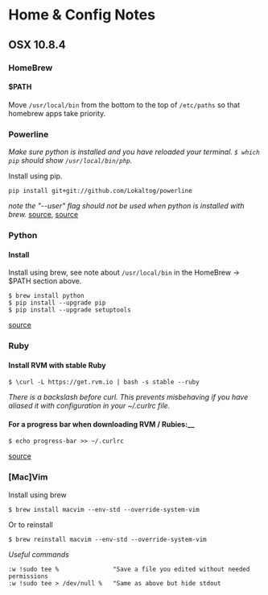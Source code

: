 # Home & Config Notes

## OSX 10.8.4

### HomeBrew

#### $PATH

Move `/usr/local/bin` from the bottom to the top of `/etc/paths` so that homebrew apps take priority.

### Powerline

_Make sure python is installed and you have reloaded your terminal. `$ which pip` should show `/usr/local/bin/php`._

Install using pip.

    pip install git+git://github.com/Lokaltog/powerline
    
_note the "--user" flag should not be used when python is installed with brew._ [source](https://powerline.readthedocs.org/en/latest/installation/osx.html#installation-osx), [source](https://github.com/Lokaltog/powerline/issues/39)

### Python

#### Install

Install using brew, see note about `/usr/local/bin` in the HomeBrew -> $PATH section above.

    $ brew install python
    $ pip install --upgrade pip
    $ pip install --upgrade setuptools

[source](https://github.com/mxcl/homebrew/wiki/Homebrew-and-Python)

### Ruby

#### Install RVM with stable Ruby

    $ \curl -L https://get.rvm.io | bash -s stable --ruby
   
*There is a backslash before curl. This prevents misbehaving if you have aliased it with configuration in your ~/.curlrc file.*

#### For a progress bar when downloading RVM / Rubies:__

    $ echo progress-bar >> ~/.curlrc

[source](https://rvm.io/rvm/install)

### [Mac]Vim

Install using brew

    $ brew install macvim --env-std --override-system-vim

Or to reinstall

    $ brew reinstall macvim --env-std --override-system-vim
    
_Useful commands_

    :w !sudo tee %               "Save a file you edited without needed permissions
    :w !sudo tee > /dev/null %   "Same as above but hide stdout


